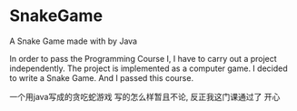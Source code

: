 # SnakeGame
A Snake Game made with by Java

In order to pass the Programming Course I, I have to carry out a project
independently. The project is implemented as a computer game.
I decided to write a Snake Game. And I passed this course.


一个用java写成的贪吃蛇游戏
写的怎么样暂且不论, 反正我这门课通过了 开心
